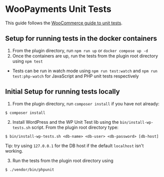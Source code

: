 # WooPayments Unit Tests

This guide follows the [WooCommerce guide to unit tests](https://github.com/woocommerce/woocommerce/tree/master/tests).

## Setup for running tests in the docker containers

1. From the plugin directory, run `npm run up` or `docker compose up -d`
2. Once the containers are up, run the tests from the plugin root directory using `npm test`
  - Tests can be run in watch mode using `npm run test:watch` and `npm run test:php-watch` for JavaScript and PHP unit tests respectively

## Initial Setup for running tests locally

1. From the plugin directory, run `composer install` if you have not already:

```
$ composer install
```

2. Install WordPress and the WP Unit Test lib using the `bin/install-wp-tests.sh` script. From the plugin root directory type:

```
$ bin/install-wp-tests.sh <db-name> <db-user> <db-password> [db-host]
```

Tip: try using `127.0.0.1` for the DB host if the default `localhost` isn't working.

3. Run the tests from the plugin root directory using

```
$ ./vendor/bin/phpunit
```
